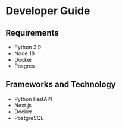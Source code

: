 # Developer Guide

## Requirements

- Python 3.9
- Node 18
- Docker
- Posgres

## Frameworks and Technology

- Python FastAPI
- Next.js
- Docker
- PostgreSQL
